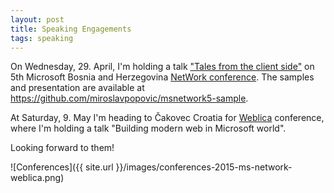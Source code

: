```yaml
---
layout: post
title: Speaking Engagements
tags: speaking
---
```


On Wednesday, 29. April, I'm holding a talk ["Tales from the client side"](https://msnetwork.ba/conference/sessions#se2313) on 5th Microsoft Bosnia and Herzegovina [NetWork conference](https://msnetwork.ba/). The samples and presentation are available at https://github.com/miroslavpopovic/msnetwork5-sample.

At Saturday, 9. May I'm heading to Čakovec Croatia for [Weblica](http://weblica.hr/) conference, where I'm holding a talk "Building modern web in Microsoft world".

Looking forward to them!

![Conferences]({{ site.url }}/images/conferences-2015-ms-network-weblica.png)
